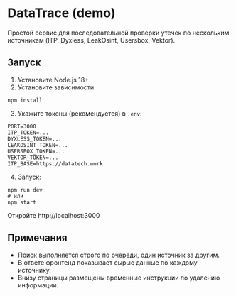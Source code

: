 # DataTrace (demo)

Простой сервис для последовательной проверки утечек по нескольким источникам (ITP, Dyxless, LeakOsint, Usersbox, Vektor).

## Запуск

1. Установите Node.js 18+
2. Установите зависимости:

```
npm install
```

3. Укажите токены (рекомендуется) в `.env`:
```
PORT=3000
ITP_TOKEN=...
DYXLESS_TOKEN=...
LEAKOSINT_TOKEN=...
USERSBOX_TOKEN=...
VEKTOR_TOKEN=...
ITP_BASE=https://datatech.work
```

4. Запуск:
```
npm run dev
# или
npm start
```

Откройте http://localhost:3000

## Примечания
- Поиск выполняется строго по очереди, один источник за другим.
- В ответе фронтенд показывает сырые данные по каждому источнику.
- Внизу страницы размещены временные инструкции по удалению информации.


